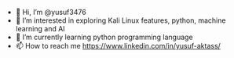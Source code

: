 - 👋 Hi, I’m @yusuf3476
- 👀 I’m interested in exploring Kali Linux features, python, machine learning and AI
- 🌱 I’m currently learning python programming language
- 📫 How to reach me https://www.linkedin.com/in/yusuf-aktass/

<!---
yusuf3476/yusuf3476 is a ✨ special ✨ repository because its `README.md` (this file) appears on your GitHub profile.
You can click the Preview link to take a look at your changes.
--->
